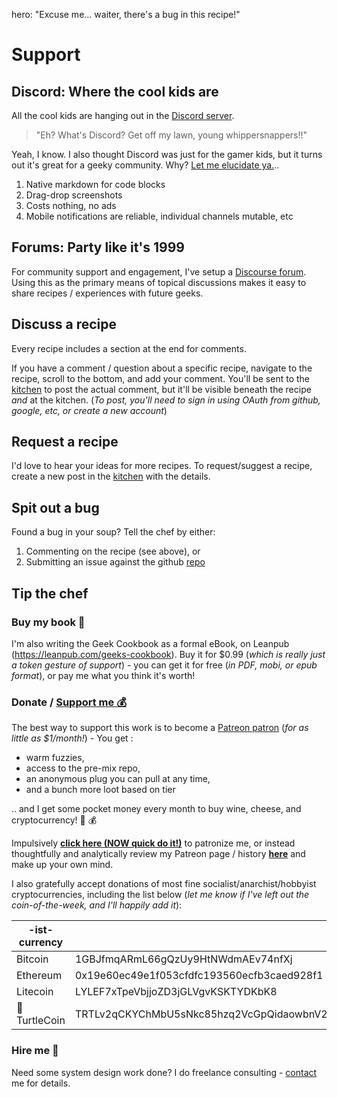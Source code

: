 hero: "Excuse me... waiter, there's a bug in this recipe!"

# Support

## Discord: Where the cool kids are

All the cool kids are hanging out in the [Discord server](http://chat.funkypenguin.co.nz).

> "Eh? What's Discord? Get off my lawn, young whippersnappers!!"

Yeah, I know. I also thought Discord was just for the gamer kids, but it turns out it's great for a geeky community. Why? [Let me elucidate ya.](https://www.youtube.com/watch?v=1qHoSWxVqtE)..

1. Native markdown for code blocks
2. Drag-drop screenshots
3. Costs nothing, no ads
4. Mobile notifications are reliable, individual channels mutable, etc

## Forums: Party like it's 1999

For community support and engagement, I've setup a [Discourse forum](https://discourse.geek-kitchen.funkypenguin.co.nz/). Using this as the primary means of topical discussions makes it easy to share recipes / experiences with future geeks.

## Discuss a recipe

Every recipe includes a section at the end for comments.

If you have a comment / question about a specific recipe, navigate to the recipe, scroll to the bottom, and add your comment. You'll be sent to the [kitchen](https://discourse.geek-kitchen.funkypenguin.co.nz/) to post the actual comment, but it'll be visible beneath the recipe _and_ at the kitchen. (_To post, you'll need to sign in using OAuth from github, google, etc, or create a new account_)

## Request a recipe

I'd love to hear your ideas for more recipes. To request/suggest a recipe, create a new post in the [kitchen](https://discourse.geek-kitchen.funkypenguin.co.nz/) with the details.

## Spit out a bug

Found a bug in your soup? Tell the chef by either:

1. Commenting on the recipe (see above), or
2. Submitting an issue against the github [repo](https://github.com/funkypenguin/geek-cookbook/issues)

## Tip the chef

### Buy my book 📖

I'm also writing the Geek Cookbook as a formal eBook, on Leanpub (https://leanpub.com/geeks-cookbook). Buy it for $0.99 (_which is really just a token gesture of support_) - you can get it for free (_in PDF, mobi, or epub format_), or pay me what you think it's worth!

### Donate / [Support me 💰](https://www.patreon.com/funkypenguin)

The best way to support this work is to become a [Patreon patron](https://www.patreon.com/bePatron?u=6982506) (_for as little as $1/month!_) - You get :

* warm fuzzies,
* access to the pre-mix repo,
* an anonymous plug you can pull at any time,
* and a bunch more loot based on tier

.. and I get some pocket money every month to buy wine, cheese, and cryptocurrency! 🍷 💰

Impulsively **[click here (NOW quick do it!)](https://www.patreon.com/bePatron?u=6982506)** to patronize me, or instead thoughtfully and analytically review my Patreon page / history **[here](https://www.patreon.com/funkypenguin)** and make up your own mind.

I also gratefully accept donations of most fine socialist/anarchist/hobbyist cryptocurrencies, including the list below (_let me know if I've left out the coin-of-the-week, and I'll happily add it_):

| -ist-currency | Address      
| ------------- |-------------|
| Bitcoin      | 1GBJfmqARmL66gQzUy9HtNWdmAEv74nfXj
| Ethereum     | 0x19e60ec49e1f053cfdfc193560ecfb3caed928f1
| Litecoin     | LYLEF7xTpeVbjjoZD3jGLVgvKSKTYDKbK8
| :turtle: TurtleCoin | TRTLv2qCKYChMbU5sNkc85hzq2VcGpQidaowbnV2N6LAYrFNebMLepKKPrdif75x5hAizwfc1pX4gi5VsR9WQbjQgYcJm21zec4



### Hire me 🏢

Need some system design work done? I do freelance consulting - [contact](https://www.funkypenguin.co.nz/contact/) me for details.
